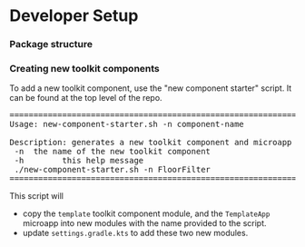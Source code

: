 # Developer Setup

### Package structure

### Creating new toolkit components

To add a new toolkit component, use the  "new component starter" script. It can be found at the top level of the repo.

<pre>
================================================================================
Usage: new-component-starter.sh -n component-name

Description: generates a new toolkit component and microapp with the given name
 -n <name> the name of the new toolkit component
 -h        this help message
 ./new-component-starter.sh -n FloorFilter
================================================================================
</pre>

This script will 
* copy the `template` toolkit component module, and the `TemplateApp` microapp into new modules with the name provided to the script.
* update `settings.gradle.kts` to add these two new modules.
